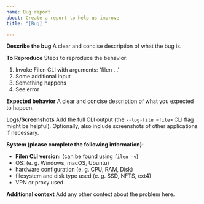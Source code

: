 ```yaml
---
name: Bug report
about: Create a report to help us improve
title: "[Bug] "

---
```


**Describe the bug**
A clear and concise description of what the bug is.

**To Reproduce**
Steps to reproduce the behavior:
1. Invoke Filen CLI with arguments: 'filen ...'
2. Some additional input
3. Something happens
4. See error

**Expected behavior**
A clear and concise description of what you expected to happen.

**Logs/Screenshots**
Add the full CLI output (the `--log-file <file>` CLI flag might be helpful).
Optionally, also include screenshots of other applications if necessary.

**System (please complete the following information):**
- **Filen CLI version:** (can be found using `filen -v`)
- OS: (e. g. Windows, macOS, Ubuntu)
- hardware configuration (e. g. CPU, RAM, Disk)
- filesystem and disk type used (e. g. SSD, NFTS, ext4)
- VPN or proxy used

**Additional context**
Add any other context about the problem here.
